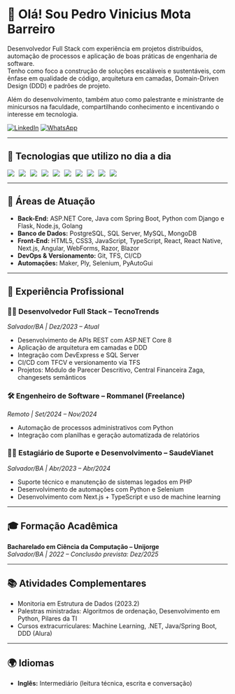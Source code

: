 # 👋 Olá! Sou Pedro Vinicius Mota Barreiro

Desenvolvedor Full Stack com experiência em projetos distribuídos, automação de processos e aplicação de boas práticas de engenharia de software.  
Tenho como foco a construção de soluções escaláveis e sustentáveis, com ênfase em qualidade de código, arquitetura em camadas, Domain-Driven Design (DDD) e padrões de projeto.

Além do desenvolvimento, também atuo como palestrante e ministrante de minicursos na faculdade, compartilhando conhecimento e incentivando o interesse em tecnologia.

[![LinkedIn](https://img.shields.io/badge/LinkedIn-0077B5?style=for-the-badge&logo=linkedin&logoColor=white)](https://www.linkedin.com/in/pedro-vinicius-dev/)
[![WhatsApp](https://img.shields.io/badge/WhatsApp-25D366?style=for-the-badge&logo=whatsapp&logoColor=white)](https://wa.me/5571997335956)

---

## 🚀 Tecnologias que utilizo no dia a dia

<div style="display: flex; flex-wrap: wrap; gap: 10px;">
  <img src="https://img.shields.io/badge/.NET-5C2D91?style=for-the-badge&logo=.net&logoColor=white"/>
  <img src="https://img.shields.io/badge/Java-ED8B00?style=for-the-badge&logo=openjdk&logoColor=white"/>
  <img src="https://img.shields.io/badge/Python-14354C?style=for-the-badge&logo=python&logoColor=white"/>
  <img src="https://img.shields.io/badge/React-61DAFB?style=for-the-badge&logo=react&logoColor=black"/>
  <img src="https://img.shields.io/badge/Next.js-000000?style=for-the-badge&logo=next.js&logoColor=white"/>
  <img src="https://img.shields.io/badge/TypeScript-3178C6?style=for-the-badge&logo=typescript&logoColor=white"/>
  <img src="https://img.shields.io/badge/PostgreSQL-336791?style=for-the-badge&logo=postgresql&logoColor=white"/>
  <img src="https://img.shields.io/badge/SQL%20Server-CC2927?style=for-the-badge&logo=microsoft-sql-server&logoColor=white"/>
  <img src="https://img.shields.io/badge/MySQL-4479A1?style=for-the-badge&logo=mysql&logoColor=white"/>
  <img src="https://img.shields.io/badge/MongoDB-47A248?style=for-the-badge&logo=mongodb&logoColor=white"/>
</div>

---

## 🔧 Áreas de Atuação

- **Back-End:** ASP.NET Core, Java com Spring Boot, Python com Django e Flask, Node.js, Golang  
- **Banco de Dados:** PostgreSQL, SQL Server, MySQL, MongoDB  
- **Front-End:** HTML5, CSS3, JavaScript, TypeScript, React, React Native, Next.js, Angular, WebForms, Razor, Blazor  
- **DevOps & Versionamento:** Git, TFS, CI/CD
- **Automações:** Maker, Ply, Selenium, PyAutoGui

---

## 💼 Experiência Profissional

### 👨‍💻 Desenvolvedor Full Stack – TecnoTrends  
_Salvador/BA | Dez/2023 – Atual_  
- Desenvolvimento de APIs REST com ASP.NET Core 8  
- Aplicação de arquitetura em camadas e DDD  
- Integração com DevExpress e SQL Server  
- CI/CD com TFCV e versionamento via TFS  
- Projetos: Módulo de Parecer Descritivo, Central Financeira Zaga, changesets semânticos

### 🛠 Engenheiro de Software – Rommanel (Freelance)  
_Remoto | Set/2024 – Nov/2024_  
- Automação de processos administrativos com Python  
- Integração com planilhas e geração automatizada de relatórios

### 🧑‍💼 Estagiário de Suporte e Desenvolvimento – SaudeVianet  
_Salvador/BA | Abr/2023 – Abr/2024_  
- Suporte técnico e manutenção de sistemas legados em PHP  
- Desenvolvimento de automações com Python e Selenium  
- Desenvolvimento com Next.js + TypeScript e uso de machine learning

---

## 🎓 Formação Acadêmica

**Bacharelado em Ciência da Computação – Unijorge**  
_Salvador/BA | 2022 – Conclusão prevista: Dez/2025_

---

## 📚 Atividades Complementares

- Monitoria em Estrutura de Dados (2023.2)  
- Palestras ministradas: Algoritmos de ordenação, Desenvolvimento em Python, Pilares da TI  
- Cursos extracurriculares: Machine Learning, .NET, Java/Spring Boot, DDD (Alura)

---

## 🌍 Idiomas

- **Inglês:** Intermediário (leitura técnica, escrita e conversação)
